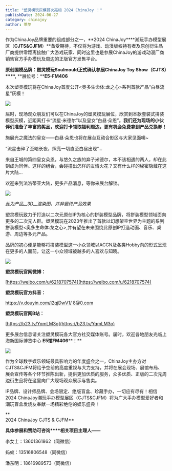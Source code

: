 ```yaml
---
title: "塑灵模玩灰模首次亮相 2024 ChinaJoy ！"
publishDate: 2024-06-27
category: chinajoy
author: 莱尔
---
```


作为ChinaJoy品牌重要的组成部分之一，**2024 ChinaJoy****潮玩手办模型展区（****CJTS&CJFM****）**备受期待，不仅将为游戏、动漫版权持有者及原创衍生品厂商提供零距离接触广大游戏玩家、同时这里也是参展ChinaJoy的游戏动漫厂商销售官方手办模玩及周边的正版官方发售平台。

**原创国模品牌：塑灵模玩****Soulmould****正式确认参展****ChinaJoy Toy Show****（****CJTS****）****,** **展位号：****E5-FM406**

本次塑灵模玩将在ChinaJoy首度公开<奥多生命体:龙之心>系列首款产品“白昼流星”灰模！

![](https://ec-net-1251389766.cos.ap-shanghai.myqcloud.com/wp-content/uploads/2024/06/20240627211131676-1024x517.jpg)

届时，现场观众朋友们可以在ChinaJoy的塑灵模玩展位，欣赏到本款套装式拼装模型灰模，近距离打卡“流星·米德尔”以及皇女“白昼·朵恩”。**我们还为现场的小伙伴们准备了丰富的奖品，欢迎打卡领取福利周边，更有机会免费拿到产品兑换券！**

施展光之魔法的皇女——白昼·朵恩也将在展台互动合影区与大家见面噢~

“流星击碎了至暗长夜，照亮一切直至白昼出现”...

来自王城的第四皇女朵恩，与悠久之族的弃子米德尔，本不该相遇的两人，却在此刻成为同伴。这样的组合，会碰撞出怎样的友情火花？又有什么样的秘密隐藏在这片大陆...

欢迎来到法洛蒂亚大陆，更多产品消息，等你来展台解锁。

![](https://ec-net-1251389766.cos.ap-shanghai.myqcloud.com/wp-content/uploads/2024/06/20240627211136843-1024x556.jpg)

_此为产品__3D__渲染图，并非最终产品效果_

塑灵模玩致力于打造以二次元原创IP为核心的拼装模型品牌，将拼装模型领域面向更多的二次元人群。塑灵模玩在2023年推出了首款以幻想架空世界为主题的系列拼装模型<奥多生命体:龙之心>,并有望在未来围绕此原创IP打造动画、音乐、桌游、周边等多元产品。

品牌的初心便是能够将拼装模型这一小众领域以ACGN及各类Hobby向的形式呈现在更多的人面前，让这一小众领域被越多的人喜欢与知晓。

![](https://ec-net-1251389766.cos.ap-shanghai.myqcloud.com/wp-content/uploads/2024/06/20240627211147355.jpg)

**塑灵模玩官网微博：**

[https://weibo.com/u/6218707574](https://weibo.com/u/6218707574)

**塑灵模玩官方抖音：**

https://v.douyin.com/i2qjDwV1/ 8@0.com

**塑灵模玩官网B站：**

[https://b23.tv/YqmLM3o](https://b23.tv/YqmLM3o)

更多展台信息请关注塑灵模玩各大官方社交媒体账号。届时，欢迎各地朋友光临上海新国际博览中心 **E5****馆****FM406****！**

![](https://ec-net-1251389766.cos.ap-shanghai.myqcloud.com/wp-content/uploads/2024/06/20240627211144104-1024x614.jpg)

作为全球数字娱乐领域最具影响力的年度盛会之一，ChinaJoy主办方对CJTS&CJFM将给予空前的高度重视与大力支持，并将在展会现场、展馆布局、展会宣传等各个环节推陈出新，提供更加优质的服务，众多优质、正版的二次元周边衍生品将在这里向广大现场观众展示与售卖。

IP品牌、设计师品牌、会场限定、绝版盲盒、珍藏手办，一切应有尽有！相信 2024 ChinaJoy潮玩手办模型展区（CJTS&CJFM）将为广大手办模型爱好者和潮玩盲盒发烧友奉献一场精彩绝伦的娱乐盛典！

**  
2024 ChinaJoy CJTS & CJFM**

**具体参展和赞助可咨询****相关项目主理人——**

李女士：13601361862（同微信）

蚂蚁：13516806548（同微信）

潘东明：18616989573（同微信）
